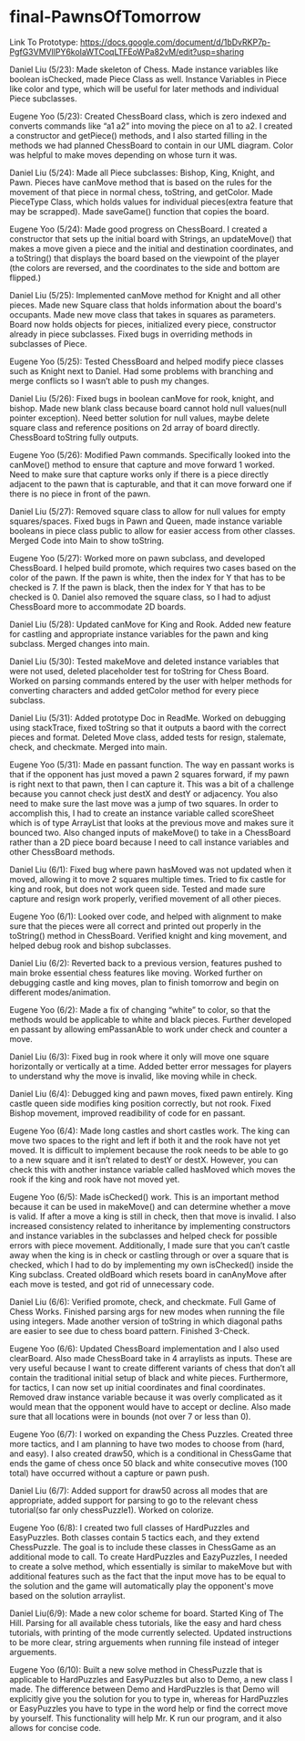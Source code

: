 # final-PawnsOfTomorrow
Link To Prototype: https://docs.google.com/document/d/1bDvRKP7p-PgfG3VMVllPY6koIaWTCoqLTFEoWPa82vM/edit?usp=sharing

Daniel Liu (5/23): Made skeleton of Chess. Made instance variables like boolean isChecked, made Piece Class as well. Instance Variables in Piece like color and type, which will be useful for later methods and individual Piece subclasses.

Eugene Yoo (5/23):
Created ChessBoard class, which is zero indexed and converts commands like “a1 a2” into moving the piece on a1 to a2. I created a constructor and getPiece() methods, and I also started filling in the methods we had planned ChessBoard to contain in our UML diagram. Color was helpful to make moves depending on whose turn it was.

Daniel Liu (5/24): Made all Piece subclasses: Bishop, King, Knight, and Pawn. Pieces have canMove method that is based on the rules for the movement of that piece in normal chess, toString, and getColor. Made PieceType Class, which holds values for individual pieces(extra feature that may be scrapped). Made saveGame() function that copies the board.

Eugene Yoo (5/24):
Made good progress on ChessBoard. I created a constructor that sets up the initial board with Strings, an updateMove() that makes a move given a piece and the initial and destination coordinates, and a toString() that displays the board based on the viewpoint of the player (the colors are reversed, and the coordinates to the side and bottom are flipped.)

Daniel Liu (5/25): Implemented canMove method for Knight and all other pieces. Made new Square class that holds information about the board's occupants. Made new move class that takes in squares as parameters. Board now holds objects for pieces, initialized every piece, constructor already in piece subclasses. Fixed bugs in overriding methods in subclasses of Piece.

Eugene Yoo (5/25):
Tested ChessBoard and helped modify piece classes such as Knight next to Daniel. Had some problems with branching and merge conflicts so I wasn’t able to push my changes.

Daniel Liu (5/26): Fixed bugs in boolean canMove for rook, knight, and bishop. Made new blank class because board cannot hold null values(null pointer exception). Need better solution for null values, maybe delete square class and reference positions on 2d array of board directly. ChessBoard toString fully outputs.

Eugene Yoo (5/26):
Modified Pawn commands. Specifically looked into the canMove() method to ensure that capture and move forward 1 worked. Need to make sure that capture works only if there is a piece directly adjacent to the pawn that is capturable, and that it can move forward one if there is no piece in front of the pawn.

Daniel Liu (5/27): Removed square class to allow for null values for empty squares/spaces. Fixed bugs in Pawn and Queen, made instance variable booleans in piece class
public to allow for easier access from other classes. Merged Code into Main to show toString.

Eugene Yoo (5/27):
Worked more on pawn subclass, and developed ChessBoard. I helped build promote, which requires two cases based on the color of the pawn. If the pawn is white, then the index for Y that has to be checked is 7. If the pawn is black, then the index for Y that has to be checked is 0. Daniel also removed the square class, so I had to adjust ChessBoard more to accommodate 2D boards.

Daniel Liu (5/28): Updated canMove for King and Rook. Added new feature for castling and appropriate instance variables for the pawn and king subclass. Merged changes into main.

Daniel Liu (5/30): Tested makeMove and deleted instance variables that were not used, deleted placeholder test for toString for Chess Board. Worked on parsing commands entered by the user with helper methods for converting characters and added getColor method for every piece subclass.

Daniel Liu (5/31): Added prototype Doc in ReadMe. Worked on debugging using stackTrace, fixed toString so that it outputs a baord with the correct pieces and format. Deleted Move class, added tests for resign, stalemate, check, and checkmate. Merged into main.

Eugene Yoo (5/31):
Made en passant function. The way en passant works is that if the opponent has just moved a pawn 2 squares forward, if my pawn is right next to that pawn, then I can capture it. This was a bit of a challenge because you cannot check just destX and destY or adjacency. You also need to make sure the last move was a jump of two squares. In order to accomplish this, I had to create an instance variable called scoreSheet which is of type ArrayList<String> that looks at the previous move and makes sure it bounced two. Also changed inputs of makeMove() to take in a ChessBoard rather than a 2D piece board because I need to call instance variables and other ChessBoard methods.

Daniel Liu (6/1): Fixed bug where pawn hasMoved was not updated when it moved, allowing it to move 2 squares multiple times. Tried to fix castle for king and rook, but does not work queen side. Tested and made sure capture and resign work properly, verified movement of all other pieces.

Eugene Yoo (6/1):
Looked over code, and helped with alignment to make sure that the pieces were all correct and printed out properly in the toString() method in ChessBoard. Verified knight and king movement, and helped debug rook and bishop subclasses.

Daniel Liu (6/2): Reverted back to a previous version, features pushed to main broke essential chess features like moving. Worked further on debugging castle and king moves, plan to finish tomorrow and begin on different modes/animation.

Eugene Yoo (6/2):
Made a fix of changing “white” to color, so that the methods would be applicable to white and black pieces. Further developed en passant by allowing emPassanAble to work under check and counter a move.

Daniel Liu (6/3): Fixed bug in rook where it only will move one square horizontally or vertically at a time. Added better error messages for players to understand why the move is invalid, like moving while in check.

Daniel Liu (6/4): Debugged king and pawn moves, fixed pawn entirely. King castle queen side modifies king position correctly, but not rook. Fixed Bishop movement, improved readibility of code for en passant.

Eugene Yoo (6/4):
Made long castles and short castles work. The king can move two spaces to the right and left if both it and the rook have not yet moved. It is difficult to implement because the rook needs to be able to go to a new square and it isn’t related to destY or destX. However, you can check this with another instance variable called hasMoved which moves the rook if the king and rook have not moved yet.

Eugene Yoo (6/5): Made isChecked() work. This is an important method because it can be used in makeMove() and can determine whether a move is valid. If after a move a king is still in check, then that move is invalid. I also increased consistency related to inheritance by implementing constructors and instance variables in the subclasses and helped check for possible errors with piece movement. Additionally, I made sure that you can’t castle away when the king is in check or castling through or over a square that is checked, which I had to do by implementing my own isChecked() inside the King subclass. Created oldBoard which resets board in canAnyMove after each move is tested, and got rid of unnecessary code.

Daniel Liu (6/6): Verified promote, check, and checkmate. Full Game of Chess Works. Finished parsing args for new modes when running the file using integers. Made another version of toString in which diagonal paths are easier to see due to chess board pattern. Finished 3-Check.

Eugene Yoo (6/6):
Updated ChessBoard implementation and I also used clearBoard. Also made ChessBoard take in 4 arraylists as inputs. These are very useful because I want to create different variants of chess that don’t all contain the traditional initial setup of black and white pieces. Furthermore, for tactics, I can now set up initial coordinates and final coordinates. Removed draw instance variable because it was overly complicated as it would mean that the opponent would have to accept or decline. Also made sure that all locations were in bounds (not over 7 or less than 0).

Eugene Yoo (6/7):
I worked on expanding the Chess Puzzles. Created three more tactics, and I am planning to have two modes to choose from (hard, and easy). I also created draw50, which is a conditional in ChessGame that ends the game of chess once 50 black and white consecutive moves (100 total) have occurred without a capture or pawn push.

Daniel Liu (6/7): Added support for draw50 across all modes that are appropriate, added support for parsing to go to the relevant chess tutorial(so far only chessPuzzle1). Worked on colorize.
 
Eugene Yoo (6/8):
I created two full classes of HardPuzzles and EasyPuzzles. Both classes contain 5 tactics each, and they extend ChessPuzzle. The goal is to include these classes in ChessGame as an additional mode to call. To create HardPuzzles and EazyPuzzles, I needed to create a solve method, which essentially is similar to makeMove but with additional features such as the fact that the input move has to be equal to the solution and the game will automatically play the opponent's move based on the solution arraylist.
 
Daniel Liu(6/9): Made a new color scheme for board. Started King of The Hill. Parsing for all available chess tutorials, like the easy and hard chess tutorials, with printing of the mode currently selected. Updated instructions to be more clear, string arguements when running file instead of integer arguements.

 Eugene Yoo (6/10):
 Built a new solve method in ChessPuzzle that is applicable to HardPuzzles and EasyPuzzles but also to Demo, a new class I made. The difference between Demo and HardPuzzles is that Demo will explicitly give you the solution for you to type in, whereas for HardPuzzles or EasyPuzzles you have to type in the word help or find the correct move by yourself. This functionality will help Mr. K run our program, and it also allows for concise code.
